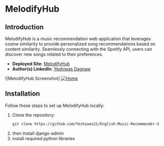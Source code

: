 # MelodifyHub

## Introduction

MelodifyHub is a music recommendation web application that leverages cosine similarity to provide personalized song recommendations based on content similarity. Seamlessly connecting with the Spotify API, users can discover new songs related to their preferences.

- **Deployed Site**: [MelodifyHub](#)
- **Author(s) LinkedIn**: [Yeshiwas Dagnaw](linkedin.com/in/yeshiwas-dagnaw-alemu-961318172)

![MelodifyHub Screenshot] <a href="https://postimg.cc/XXj4DrSp" target="_blank"><img src="https://i.postimg.cc/XXj4DrSp/Home.jpg" alt="Home"/></a>

## Installation

Follow these steps to set up MelodifyHub locally:

1. Clone the repository:
   ```bash
   git clone https://github.com/Yeshiwas21/English-Music-Recommender-System
2. then install django-admin
3. install required python libraries
